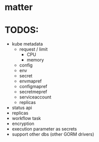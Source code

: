 # matter

# TODOS:

- kube metadata
  - request / limit
    - CPU
    - memory
  - config
  - env
  - secret
  - envmapref
  - configmapref
  - secretmepref
  - serviceaccount
  - replicas
- status api
- replicas
- workflow task
- encryption
- execution parameter as secrets
- support other dbs (other GORM drivers)
